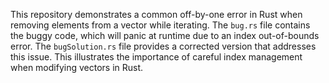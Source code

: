 This repository demonstrates a common off-by-one error in Rust when removing elements from a vector while iterating. The `bug.rs` file contains the buggy code, which will panic at runtime due to an index out-of-bounds error. The `bugSolution.rs` file provides a corrected version that addresses this issue.  This illustrates the importance of careful index management when modifying vectors in Rust.